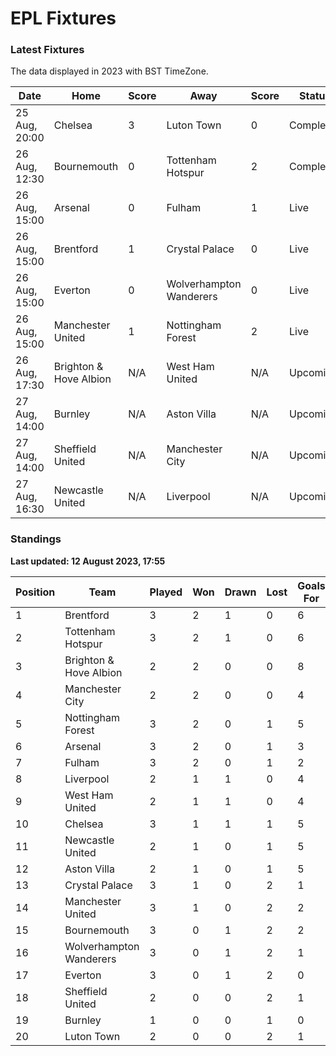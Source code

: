 # EPL Fixtures

### Latest Fixtures

The data displayed in 2023 with BST TimeZone.

<!-- START_TABLE -->
| Date | Home | Score | Away | Score | Status |
|-------------|--------|--------------|--------|--------------|--------|
| 25 Aug, 20:00 | Chelsea | 3 | Luton Town | 0 | Completed |
| 26 Aug, 12:30 | Bournemouth | 0 | Tottenham Hotspur | 2 | Completed |
| 26 Aug, 15:00 | Arsenal | 0 | Fulham | 1 | Live |
| 26 Aug, 15:00 | Brentford | 1 | Crystal Palace | 0 | Live |
| 26 Aug, 15:00 | Everton | 0 | Wolverhampton Wanderers | 0 | Live |
| 26 Aug, 15:00 | Manchester United | 1 | Nottingham Forest | 2 | Live |
| 26 Aug, 17:30 | Brighton & Hove Albion | N/A | West Ham United | N/A | Upcoming |
| 27 Aug, 14:00 | Burnley | N/A | Aston Villa | N/A | Upcoming |
| 27 Aug, 14:00 | Sheffield United | N/A | Manchester City | N/A | Upcoming |
| 27 Aug, 16:30 | Newcastle United | N/A | Liverpool | N/A | Upcoming |
<!-- END_TABLE -->

### Standings

**Last updated: 12 August 2023, 17:55**

<!-- START_STANDINGS -->
| Position | Team | Played | Won | Drawn | Lost | Goals For | Goals Against | Goal Difference | Points |
|----------|------|--------|-----|-------|------|-----------|---------------|-----------------|--------|
| 1 | Brentford | 3 | 2 | 1 | 0 | 6 | 2 | 4 | 7 |
| 2 | Tottenham Hotspur | 3 | 2 | 1 | 0 | 6 | 2 | 4 | 7 |
| 3 | Brighton & Hove Albion | 2 | 2 | 0 | 0 | 8 | 2 | 6 | 6 |
| 4 | Manchester City | 2 | 2 | 0 | 0 | 4 | 0 | 4 | 6 |
| 5 | Nottingham Forest | 3 | 2 | 0 | 1 | 5 | 4 | 1 | 6 |
| 6 | Arsenal | 3 | 2 | 0 | 1 | 3 | 2 | 1 | 6 |
| 7 | Fulham | 3 | 2 | 0 | 1 | 2 | 3 | -1 | 6 |
| 8 | Liverpool | 2 | 1 | 1 | 0 | 4 | 2 | 2 | 4 |
| 9 | West Ham United | 2 | 1 | 1 | 0 | 4 | 2 | 2 | 4 |
| 10 | Chelsea | 3 | 1 | 1 | 1 | 5 | 4 | 1 | 4 |
| 11 | Newcastle United | 2 | 1 | 0 | 1 | 5 | 2 | 3 | 3 |
| 12 | Aston Villa | 2 | 1 | 0 | 1 | 5 | 5 | 0 | 3 |
| 13 | Crystal Palace | 3 | 1 | 0 | 2 | 1 | 2 | -1 | 3 |
| 14 | Manchester United | 3 | 1 | 0 | 2 | 2 | 4 | -2 | 3 |
| 15 | Bournemouth | 3 | 0 | 1 | 2 | 2 | 6 | -4 | 1 |
| 16 | Wolverhampton Wanderers | 3 | 0 | 1 | 2 | 1 | 5 | -4 | 1 |
| 17 | Everton | 3 | 0 | 1 | 2 | 0 | 5 | -5 | 1 |
| 18 | Sheffield United | 2 | 0 | 0 | 2 | 1 | 3 | -2 | 0 |
| 19 | Burnley | 1 | 0 | 0 | 1 | 0 | 3 | -3 | 0 |
| 20 | Luton Town | 2 | 0 | 0 | 2 | 1 | 7 | -6 | 0 |
<!-- END_STANDINGS -->
